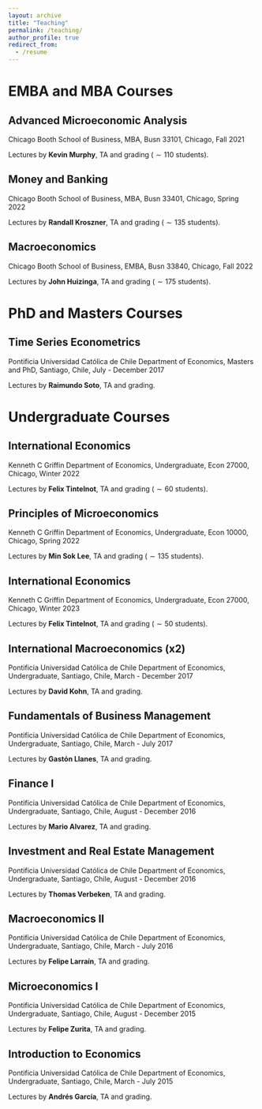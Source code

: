 ```yaml
---
layout: archive
title: "Teaching"
permalink: /teaching/
author_profile: true
redirect_from:
  - /resume
---
```


# EMBA and MBA Courses

## Advanced Microeconomic Analysis 

Chicago Booth School of Business, MBA, Busn 33101, Chicago, Fall 2021

Lectures by **Kevin Murphy**, 
TA and grading ($\sim 110$ students). 

## Money and Banking

Chicago Booth School of Business, MBA, Busn 33401, Chicago, Spring 2022

Lectures by **Randall Kroszner**, 
TA and grading ($\sim 135$ students). 

## Macroeconomics

Chicago Booth School of Business, EMBA, Busn 33840, Chicago, Fall 2022

Lectures by **John Huizinga**, 
TA and grading ($\sim 175$ students). 

# PhD and Masters Courses

## Time Series Econometrics

Pontificia Universidad Católica de Chile Department of Economics, Masters and PhD, Santiago, Chile, July - December 2017

Lectures by **Raimundo Soto**, 
TA and grading. 

# Undergraduate Courses

## International Economics

Kenneth C Griffin Department of Economics, Undergraduate, Econ 27000, Chicago, Winter 2022

Lectures by **Felix Tintelnot**, 
TA and grading ($\sim 60$ students). 

## Principles of Microeconomics

Kenneth C Griffin Department of Economics, Undergraduate, Econ 10000, Chicago, Spring 2022

Lectures by **Min Sok Lee**, 
TA and grading ($\sim 135$ students). 

## International Economics

Kenneth C Griffin Department of Economics, Undergraduate, Econ 27000, Chicago, Winter 2023

Lectures by **Felix Tintelnot**, 
TA and grading ($\sim 50$ students). 

## International Macroeconomics (x2)

Pontificia Universidad Católica de Chile Department of Economics, Undergraduate, Santiago, Chile, March - December 2017

Lectures by **David Kohn**, 
TA and grading. 

## Fundamentals of Business Management

Pontificia Universidad Católica de Chile Department of Economics, Undergraduate, Santiago, Chile, March - July 2017

Lectures by **Gastón Llanes**, 
TA and grading. 

## Finance I

Pontificia Universidad Católica de Chile Department of Economics, Undergraduate, Santiago, Chile, August - December 2016

Lectures by **Mario Alvarez**, 
TA and grading. 

## Investment and Real Estate Management

Pontificia Universidad Católica de Chile Department of Economics, Undergraduate, Santiago, Chile, August - December 2016

Lectures by **Thomas Verbeken**, 
TA and grading. 

## Macroeconomics II

Pontificia Universidad Católica de Chile Department of Economics, Undergraduate, Santiago, Chile, March - July 2016

Lectures by **Felipe Larraín**, 
TA and grading. 

## Microeconomics I

Pontificia Universidad Católica de Chile Department of Economics, Undergraduate, Santiago, Chile, August - December 2015

Lectures by **Felipe Zurita**, 
TA and grading. 

## Introduction to Economics

Pontificia Universidad Católica de Chile Department of Economics, Undergraduate, Santiago, Chile, March - July 2015

Lectures by **Andrés García**, 
TA and grading. 
